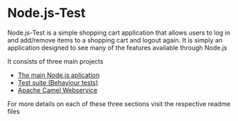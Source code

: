 Node.js-Test
============

Node.js-Test is a simple shopping cart application that allows users to log in and add/remove items to a shopping cart
and logout again. It is simply an application designed to see many of the features available through Node.js

It consists of three main projects
- [The main Node.js aplication](https://github.com/AlanFoster/Node.js-Test/tree/master/app)
- [Test suite (Behaviour tests)](https://github.com/AlanFoster/Node.js-Test/tree/master/test)
- [Apache Camel Webservice](https://github.com/AlanFoster/Node.js-Test/tree/master/webservice)

For more details on each of these three sections visit the respective readme files